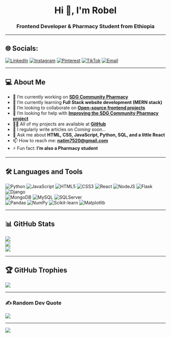 <h1 align="center">Hi 👋, I'm Robel</h1>
<h3 align="center">Frontend Developer & Pharmacy Student from Ethiopia</h3>

---

## 🌐 Socials:
[![LinkedIn](https://img.shields.io/badge/LinkedIn-%230077B5.svg?logo=linkedin&logoColor=white)](https://linkedin.com/in/robel-biruk-72084636b) 
[![Instagram](https://img.shields.io/badge/Instagram-%23E4405F.svg?logo=Instagram&logoColor=white)](https://instagram.com/ynw_rob.i) 
[![Pinterest](https://img.shields.io/badge/Pinterest-%23E60023.svg?logo=Pinterest&logoColor=white)](https://pinterest.com/ynwrobii) 
[![TikTok](https://img.shields.io/badge/TikTok-%23000000.svg?logo=TikTok&logoColor=white)](https://tiktok.com/@ynwrobiii) 
[![Email](https://img.shields.io/badge/Email-D14836?logo=gmail&logoColor=white)](mailto:natim7520@gmail.com)  

---

## 💻 About Me
- 🔭 I’m currently working on [**SDG Community Pharmacy**](https://community-pharmacy-reminder.onrender.com/)  
- 🌱 I’m currently learning **Full Stack website development (MERN stack)**  
- 👯 I’m looking to collaborate on [**Open-source frontend projects**](https://github.com/Robibiruk)  
- 🤝 I’m looking for help with [**Improving the SDG Community Pharmacy project**](https://community-pharmacy-reminder.onrender.com/)  
- 👨‍💻 All of my projects are available at [**GitHub**](https://github.com/Robibiruk)  
- 📝 I regularly write articles on *Coming soon…*  
- 💬 Ask me about **HTML, CSS, JavaScript, Python, SQL, and a little React**  
- 📫 How to reach me: **natim7520@gmail.com**  
- ⚡ Fun fact: **I’m also a Pharmacy student**  

---

## 🛠️ Languages and Tools
![Python](https://img.shields.io/badge/python-3670A0?style=for-the-badge&logo=python&logoColor=ffdd54) 
![JavaScript](https://img.shields.io/badge/javascript-%23323330.svg?style=for-the-badge&logo=javascript&logoColor=%23F7DF1E) 
![HTML5](https://img.shields.io/badge/html5-%23E34F26.svg?style=for-the-badge&logo=html5&logoColor=white) 
![CSS3](https://img.shields.io/badge/css3-%231572B6.svg?style=for-the-badge&logo=css3&logoColor=white) 
![React](https://img.shields.io/badge/react-%2320232a.svg?style=for-the-badge&logo=react&logoColor=%2361DAFB) 
![NodeJS](https://img.shields.io/badge/node.js-6DA55F?style=for-the-badge&logo=node.js&logoColor=white) 
![Flask](https://img.shields.io/badge/flask-%23000.svg?style=for-the-badge&logo=flask&logoColor=white) 
![Django](https://img.shields.io/badge/django-%23092E20.svg?style=for-the-badge&logo=django&logoColor=white)  
![MongoDB](https://img.shields.io/badge/MongoDB-%234ea94b.svg?style=for-the-badge&logo=mongodb&logoColor=white) 
![MySQL](https://img.shields.io/badge/mysql-4479A1.svg?style=for-the-badge&logo=mysql&logoColor=white) 
![SQLServer](https://img.shields.io/badge/Microsoft%20SQL%20Server-CC2927?style=for-the-badge&logo=microsoft%20sql%20server&logoColor=white)  
![Pandas](https://img.shields.io/badge/pandas-%23150458.svg?style=for-the-badge&logo=pandas&logoColor=white) 
![NumPy](https://img.shields.io/badge/numpy-%23013243.svg?style=for-the-badge&logo=numpy&logoColor=white) 
![Scikit-learn](https://img.shields.io/badge/scikit--learn-%23F7931E.svg?style=for-the-badge&logo=scikit-learn&logoColor=white) 
![Matplotlib](https://img.shields.io/badge/Matplotlib-%23ffffff.svg?style=for-the-badge&logo=Matplotlib&logoColor=black)  

---

## 📊 GitHub Stats
![](https://github-readme-stats.vercel.app/api?username=robibiruk&theme=radical&hide_border=false&include_all_commits=true&count_private=true)  
![](https://github-readme-streak-stats.herokuapp.com/?user=robibiruk&theme=radical&hide_border=false)  
![](https://github-readme-stats.vercel.app/api/top-langs/?username=robibiruk&theme=radical&hide_border=false&layout=compact)  

---

## 🏆 GitHub Trophies
![](https://github-profile-trophy.vercel.app/?username=robibiruk&theme=radical&no-frame=false&no-bg=false&margin-w=4)  

---

### ✍️ Random Dev Quote
![](https://quotes-github-readme.vercel.app/api?type=horizontal&theme=radical)  

---

[![](https://visitcount.itsvg.in/api?id=robibiruk&icon=2&color=12)](https://visitcount.itsvg.in)  
